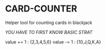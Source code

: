 # CARD-COUNTER
Helper tool for counting cards in blackjack


*YOU HAVE TO FIRST KNOW BASIC STRAT*


value += 1 : {2,3,4,5,6}
value -= 1 : {10,J,Q,K,A}


